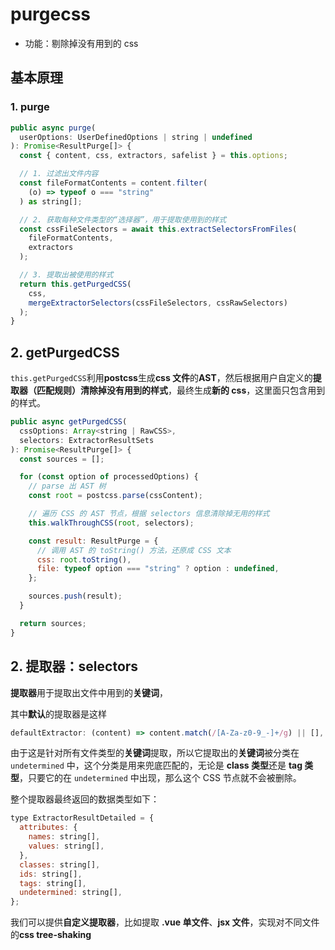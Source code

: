 # purgecss

- 功能：剔除掉没有用到的 css

## 基本原理

### 1. purge

```javascript
public async purge(
  userOptions: UserDefinedOptions | string | undefined
): Promise<ResultPurge[]> {
  const { content, css, extractors, safelist } = this.options;

  // 1. 过滤出文件内容
  const fileFormatContents = content.filter(
    (o) => typeof o === "string"
  ) as string[];

  // 2. 获取每种文件类型的“选择器”，用于提取使用到的样式
  const cssFileSelectors = await this.extractSelectorsFromFiles(
    fileFormatContents,
    extractors
  );

  // 3. 提取出被使用的样式
  return this.getPurgedCSS(
    css,
    mergeExtractorSelectors(cssFileSelectors, cssRawSelectors)
  );
}
```

## 2. getPurgedCSS

`this.getPurgedCSS`利用**postcss**生成**css 文件**的**AST**，然后根据用户自定义的**提取器（匹配规则）**清除掉**没有用到的样式**，最终生成**新的 css**，这里面只包含用到的样式。

```javascript
public async getPurgedCSS(
  cssOptions: Array<string | RawCSS>,
  selectors: ExtractorResultSets
): Promise<ResultPurge[]> {
  const sources = [];

  for (const option of processedOptions) {
    // parse 出 AST 树
    const root = postcss.parse(cssContent);

    // 遍历 CSS 的 AST 节点，根据 selectors 信息清除掉无用的样式
    this.walkThroughCSS(root, selectors);

    const result: ResultPurge = {
      // 调用 AST 的 toString() 方法，还原成 CSS 文本
      css: root.toString(),
      file: typeof option === "string" ? option : undefined,
    };

    sources.push(result);
  }

  return sources;
}
```

## 2. 提取器：selectors

**提取器**用于提取出文件中用到的**关键词**，

其中**默认**的提取器是这样

```javascript
defaultExtractor: (content) => content.match(/[A-Za-z0-9_-]+/g) || [],
```

由于这是针对所有文件类型的**关键词**提取，所以它提取出的**关键词**被分类在 `undetermined` 中，这个分类是用来兜底匹配的，无论是 **class 类型**还是 **tag 类型**，只要它的在 `undetermined` 中出现，那么这个 CSS 节点就不会被删除。

整个提取器最终返回的数据类型如下：

```javascript
type ExtractorResultDetailed = {
  attributes: {
    names: string[],
    values: string[],
  },
  classes: string[],
  ids: string[],
  tags: string[],
  undetermined: string[],
};
```

我们可以提供**自定义提取器**，比如提取 **.vue 单文件**、**jsx 文件**，实现对不同文件的**css tree-shaking**
